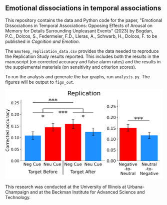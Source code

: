 ## Emotional dissociations in temporal associations

This repository contains the data and Python code for the paper, "Emotional Dissociations in Temporal Associations: Opposing Effects of Arousal on Memory for Details Surrounding Unpleasant Events" (2023) by Bogdan, P.C., Dolcos, S., Federmeier, F.D., Lleras, A., Schwarb, H., Dolcos, F. to be published in *Cognition and Emotion*.

The `EmoTemp_replication_data.csv` provides the data needed to reproduce the Replication Study results reported. This includes both the results in the manuscript (on corrected accuracy and false alarm rates) and the results in the supplemental materials (on sensitivity and criterion scores).

To run the analysis and generate the bar graphs, run `analysis.py`. The figures will be output to `figs_out`. 

<p align="center">
  <img src="figs_out\Repl_corr_acc.png" width="800"/>
</p>

This research was conducted at the University of Illinois at Urbana-Champaign and at the Beckman Institute for Advanced Science and Technology. 